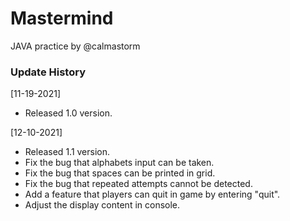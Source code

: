 # Mastermind
JAVA practice by @calmastorm
### Update History

[11-19-2021]

- Released 1.0 version.

[12-10-2021]

- Released 1.1 version.
- Fix the bug that alphabets input can be taken.
- Fix the bug that spaces can be printed in grid.
- Fix the bug that repeated attempts cannot be detected.
- Add a feature that players can quit in game by entering "quit".
- Adjust the display content in console.

